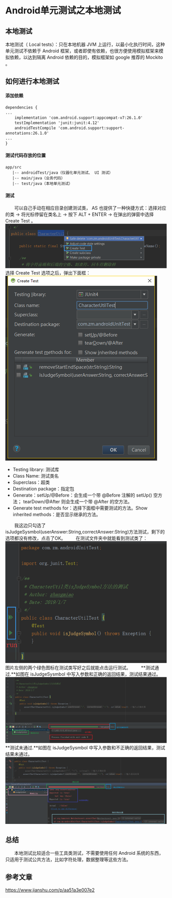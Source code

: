 # Android单元测试之本地测试

## 本地测试
本地测试（ Local tests）：只在本地机器 JVM 上运行，以最小化执行时间，这种单元测试不依赖于 Android 框架，或者即使有依赖，也很方便使用模拟框架来模拟依赖，以达到隔离 Android 依赖的目的，模拟框架如 google 推荐的 Mockito 。
## 如何进行本地测试

#### 添加依赖
```
dependencies {
...
    implementation 'com.android.support:appcompat-v7:26.1.0'
    testImplementation 'junit:junit:4.12'
    androidTestCompile 'com.android.support:support-annotations:26.1.0'
...
}
```

#### 测试代码存放的位置
```
app/src
   |-- androidTest/java（仪器化单元测试、 UI 测试）
   |-- main/java（业务代码）
   |-- test/java（本地单元测试）
```

#### 测试
　　可以自己手动在相应目录创建测试类， AS 也提供了一种快捷方式：选择对应的类 -> 将光标停留在类名上 -> 按下 ALT + ENTER -> 在弹出的弹窗中选择 Create Test 。
![](./create_test.png)
　　选择 Create Test 选项之后，弹出下面框：
![](./create_test_detail.png)
* Testing library: 测试库
* Class Name: 测试类名
* Superclass：超类
* Destination package：指定包
* Generate：setUp/@Before：会生成一个带 @Before 注解的 setUp() 空方法； tearDown/@After 则会生成一个带 @After 的空方法。
* Generate test methods for：选择下面框中需要测试的方法。Show inherited methods：是否显示继承的方法。

　　我这边只勾选了isJudgeSysmbol(userAnswer:String,correctAnswer:String)方法测试，剩下的选项都没有修改，点击了OK。
　　在测试文件夹中就能看到测试类了：
![](./test_java.png)
　　图片左侧的两个绿色图标在测试类写好之后就能点击运行测试。
　　**测试通过.**如图在 isJudgeSysmbol 中写入参数和正确的返回结果，测试结果通过。
![](./test_passed.png)
　　**测试未通过.**如图在 isJudgeSysmbol 中写入参数和不正确的返回结果，测试结果未通过。
![](./test_failed.png)

## 总结
　　本地测试比较适合一些工具类测试，不需要使用任何 Android 系统的东西，只适用于测试公共方法，比如字符处理，数据整理等这些方法。

## 参考文章
https://www.jianshu.com/p/aa51a3e007e2

